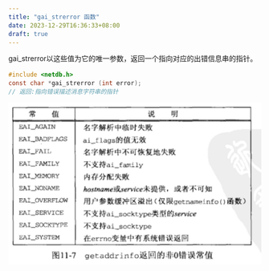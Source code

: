 ```yaml
---
title: "gai_strerror 函数"
date: 2023-12-29T16:36:33+08:00
draft: true
---
```


gai_strerror以这些值为它的唯一参数，返回一个指向对应的出错信息串的指针。
```c
#include <netdb.h>
const char *gai_strerror (int error);
// 返回:指向错误描述消息字符串的指针
```
![](https://raw.githubusercontent.com/lsill/gitLink/main/document/photo/note/unix/11_7.jpg)